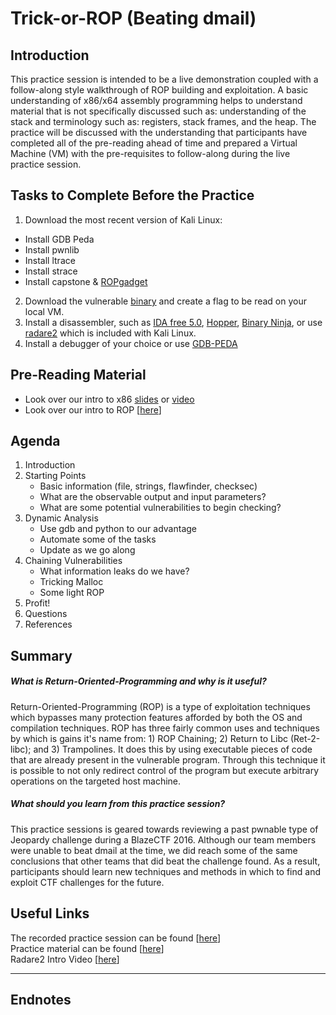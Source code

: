 # Trick-or-ROP (Beating dmail)

## Introduction
This practice session is intended to be a live demonstration coupled with a follow-along style walkthrough of ROP building and exploitation. A basic understanding of x86/x64 assembly programming helps to understand material that is not specifically discussed such as: understanding of the stack and terminology such as: registers, stack frames, and the heap. The practice will be discussed with the understanding that participants have completed all of the pre-reading ahead of time and prepared a Virtual Machine (VM) with the pre-requisites to follow-along during the live practice session.

## Tasks to Complete Before the Practice

1. Download the most recent version of Kali Linux:
  * Install GDB Peda
  * Install pwnlib
  * Install ltrace
  * Install strace
  * Install capstone & [ROPgadget](https://github.com/JonathanSalwan/ROPgadget)
2. Download the vulnerable [binary](dmail) and create a flag to be read on your local VM.
3. Install a disassembler, such as [IDA free 5.0](https://www.hex-rays.com/products/ida/support/download.shtml), [Hopper](www.hopperapp.com), [Binary Ninja](https://binary.ninja), or use [radare2](https://github.com/radare/radare2) which is included with Kali Linux.
4. Install a debugger of your choice or use [GDB-PEDA](https://github.com/longld/peda)

## Pre-Reading Material

* Look over our intro to x86 [slides](https://github.com/MCPA/Team-Challenges/raw/master/pwnable/intro-to-x86/intro-to-x86.ppt.pdf) or [video](https://youtu.be/PkLkOAqmNkI?t=19m40s)
* Look over our intro to ROP [[here](https://github.com/MCPA/Team-Practice/raw/master/pwnable/return-oriented-programming/intro-to-ROP.pdf)]

## Agenda

1. Introduction
2. Starting Points
    * Basic information (file, strings, flawfinder, checksec)
    * What are the observable output and input parameters?
    * What are some potential vulnerabilities to begin checking?
3. Dynamic Analysis
    * Use gdb and python to our advantage
    * Automate some of the tasks
    * Update as we go along
4. Chaining Vulnerabilities
    * What information leaks do we have?
    * Tricking Malloc
    * Some light ROP
5. Profit!
6. Questions
7. References

## Summary

##### What is Return-Oriented-Programming and why is it useful?
Return-Oriented-Programming (ROP) is a type of exploitation techniques which bypasses many protection features afforded by both the OS and compilation techniques. ROP has three fairly common uses and techniques by which is gains it's name from: 1) ROP Chaining; 2) Return to Libc (Ret-2-libc); and 3) Trampolines. It does this by using executable pieces of code that are already present in the vulnerable program. Through this technique it is possible to not only redirect control of the program but execute arbitrary operations on the targeted host machine.

##### What should you learn from this practice session?
This practice sessions is geared towards reviewing a past pwnable type of Jeopardy challenge during a BlazeCTF 2016. Although our team members were unable to beat dmail at the time, we did reach some of the same conclusions that other teams that did beat the challenge found. As a result, participants should learn new techniques and methods in which to find and exploit CTF challenges for the future.

## Useful Links

The recorded practice session can be found [[here]()]  
Practice material can be found [[here](https://github.com/MCPA/Team-Challenges/tree/master/pwnable/trick-or-rop)]  
Radare2 Intro Video [[here](https://youtu.be/KCuZ9Ig_boY)]

-----

## Endnotes
